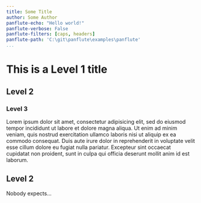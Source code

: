 ```yaml
---
title: Some Title
author: Some Author
panflute-echo: "Hello world!"
panflute-verbose: False
panflute-filters: [caps, headers]
panflute-path: 'C:\git\panflute\examples\panflute'
...
```


# This is a Level 1 title

## Level 2

###  Level 3

Lorem ipsum dolor sit amet, consectetur adipisicing elit, sed do eiusmod
tempor incididunt ut labore et dolore magna aliqua. Ut enim ad minim veniam,
quis nostrud exercitation ullamco laboris nisi ut aliquip ex ea commodo
consequat. Duis aute irure dolor in reprehenderit in voluptate velit esse
cillum dolore eu fugiat nulla pariatur. Excepteur sint occaecat cupidatat non
proident, sunt in culpa qui officia deserunt mollit anim id est laborum.

## Level 2

Nobody expects...
